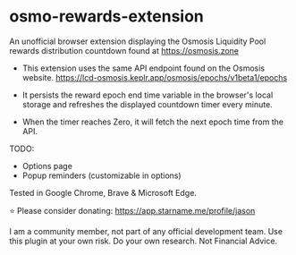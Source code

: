 # osmo-rewards-extension
An unofficial browser extension displaying the Osmosis Liquidity Pool rewards distribution countdown found at https://osmosis.zone

- This extension uses the same API endpoint found on the Osmosis website.
https://lcd-osmosis.keplr.app/osmosis/epochs/v1beta1/epochs

- It persists the reward epoch end time variable in the browser's local storage and refreshes the displayed countdown timer every minute.

- When the timer reaches Zero, it will fetch the next epoch time from the API.

TODO:
- Options page
- Popup reminders (customizable in options)

Tested in Google Chrome, Brave & Microsoft Edge.

⭐ Please consider donating:
https://app.starname.me/profile/jason

I am a community member, not part of any official development team. Use this plugin at your own risk. Do your own research. Not Financial Advice.
